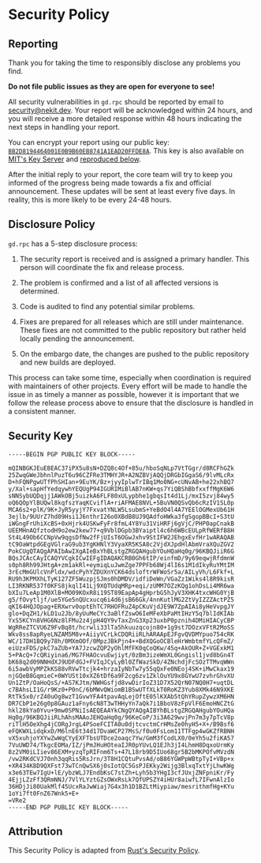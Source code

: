 # Security Policy

## Reporting

Thank you for taking the time to responsibly disclose any problems you find.

**Do not file public issues as they are open for everyone to see!**

All security vulnerabilities in `gd.rpc` should be reported by email
to [security@nekit.dev][Security Email].
Your report will be acknowledged within 24 hours, and you will receive a more
detailed response within 48 hours indicating the next steps in handling your report.

You can encrypt your report using our public key:
[`BB2D8194464001E0B9B60EB8741A1EAD20FFDE8A`][Security Key].
This key is also available on [MIT's Key Server][MIT Key Server]
and [reproduced below](#security-key).

After the initial reply to your report, the core team will try to keep you
informed of the progress being made towards a fix and official announcement.
These updates will be sent at least every five days. In reality, this is
more likely to be every 24-48 hours.

## Disclosure Policy

`gd.rpc` has a 5-step disclosure process:

1. The security report is received and is assigned a primary handler.
   This person will coordinate the fix and release process.

2. The problem is confirmed and a list of all affected versions is determined.

3. Code is audited to find any potential similar problems.

4. Fixes are prepared for all releases which are still under maintenance.
   These fixes are not committed to the public repository but rather
   held locally pending the announcement.

5. On the embargo date, the changes are pushed to the public repository
   and new builds are deployed.

This process can take some time, especially when coordination is required
with maintainers of other projects. Every effort will be made to handle
the issue in as timely a manner as possible, however it is important that
we follow the release process above to ensure that the disclosure is handled
in a consistent manner.

## Security Key

```text
-----BEGIN PGP PUBLIC KEY BLOCK-----

mQINBGKJEuEBEAC37iPX5u8sN+DZQ8c4Of+85u/hboSqNLp7VtTGgr/d8RCFhGZk
25ZwqGWeJbhnlPuzT6u96CZFRe3TMHYJR+A2NZBVjAQQjDRGbIGgaS6/9lvMLcRx
D+hFQNPgwUTfPhSHIan+9EuYK/Bz+jyyIplwTrIBq1Mo0NG+cUNvAB+he22xhBQ7
y/Xal+sapHfYedqywhYEQUgP94IGURIMiBlAB7nKW+qs7YiQBShBbfxxffMgK6W6
sNNSybUQDqjj1AWkOBj5uizkA6FLF80xULypbhe1gbqsIt4d1Lj/mxI5zvj84wy5
oQ6QOpYlBUQwl8kqfszYaqKCviflA+riAFMAE8NVL+5BuVN0QSvQb6cRzIV1SL0p
MCA6s2+plK/9K+JyR5yyjY7FxvatYNLW5LsubmS+YeBdO4l4A7YEElOGMexUb61H
3ejlb/9UUrZ7hd09Hsi1J6nthrI26o0XBdB8UJ9QAdfoHWka3fgSgopBBcI+S3tU
iWGngFrUhiXcBS+0xHjrk4USKwFyFr8fmL4Y8Yu31ViHRFj6gVjC/PHP0apCnakB
UEEMHnAQfztodH9o2ew2kew77+q9VblDGpb3BYaiptl4c6h6WBcEULpRfWERfB8H
St4L49Ob6CCNpVw9qgsDfNw2fFjUIsT6OGwJxhv9StIFW2JEhgxEvfHr1wARAQAB
tC9OaWtpdGEgVGlraG9ub3YgKHNlY3VyaXR5KSA8c2VjdXJpdHlAbmVraXQuZGV2
PokCUgQTAQgAPAIbAwIXgAIeBxYhBLstgZRGQAHgubYOuHQaHq0g/96KBQJiiR6G
BQsJCAcCAyICAQYVCgkICwIEFgIDAQAKCRB0Gh6tIP/einfmD/9y69eqwjRfdmnW
s0ph8Rh99JHtgA+zm1akRl+eymiqLuJwmZge7PPFb68Wj4lI6s1M1dIkyRuYMtIM
3rEcMmGUlcVnPldx/wdcPyhYZDUXnYCK64dsloftrWFWoSr5a/AILyVh/L6Fkf+L
RU9h3KPMXhLTyK127ZF5WuzpjSJms0hDMDV/idfiDeWn/VGaZz1Wiks4l8R9kisR
LI3RKNR537f0KFS8jkqlI41Lj9XQTUdqMRp+eqi/zUMM7OZzKQg1ohDsLi4MR6wa
bXIu7LeAp1M0XlB+MO09KOxR8i19ST89EapAp4gHprbG5hJyV3XHK4txcWHG0YjB
g5/fOvytljf/ue5YGe5nQUcxucq6i4d6jsB66Gk/4nnKutlMG2ZtVyIZZZActPZ5
qKI64HQJOpag+ERXwrv0optEhTC7RHOFRuZ4pCKuVjdJE9W7ZpAIAi8yHeVvpgJY
glo+DqZH1/kLD1u2Jb/8yUuMeCYc3aBlfZswO6IeMFeXbPaMtIHzY5q7blIdKIAb
YxS5KCYn8VHG6Nz8lFMu2z4jpH4QY9vTaxZnG3Xp23uxbP0pznih4DMiHIACyCBP
WgRReZTCVU6Z9FvBq8t/hcrwli33lTa5hkuuzqcojn80+1g9st7DOzxVFtR2MoSS
Wkv8ss8apRyeLNZAM5M8v+AiiyVCrLkCDQRiiRLhARAApEJFgvQVDMYpuo754cRK
WC/17DH1BQ9y78h/0MXmOOf/0MpzJBkPjn4++BdXQGoOCBleHrWmbtmfYLcQFmZ/
eiUzxFDS/pkC7aZUb+YA7JzcwZQP2yOhlMfFK0qCoQKw/45q+AkOUR+Z+VGExkM1
5+PAcQ+7cQRiyina6/MG7FHAOcvuEwjiyt/0zBm3izeWmXL0Gngisl1jvd8bGn4T
bK68q2d09NNHdXJ9UDFdGJ+FVIqJCyLyBl0ZfWazSkD/4ZNchdjFcSOzTTMvqWWn
6i5awbVyMPZkKS88vRVwTtcjk4+hrzaIyNbTw7y55qQxFe0NEoj4SK+iMwCkax19
njGQeB8GqmieC+0WYUSt10xXZ6tDf6a9F2cg6zv1ZklOuYU9x8GYwU7zvhrGhvXU
Un1ZtP/OaHoQsS/+AS7KJtm/NWHGsfjd8vwDirIoZ31D7X52QrN07NQ0H7+uqtDL
c7BAhsLI1G/r9Kz0+P0nC/6bMWvQWiomB1BSwUTfXLkT0RoKZ3Yub8XMk46N9XKE
RtTk5x0/rZ40uOg8wzT1GvwYFA4tpavAqLejOftE05lKXAb5tQhYRupZywzXM6HN
DR7CbP1e26g0p8GAuz1aFny6cN8T3wTHHyYn7aQk7i1BboV8zFpVlF6EmoHNCZtG
hkl28kYa0Yvu+9mw0SPNiIsAEQEAAYkCNgQYAQgAIBYhBLstgZRGQAHgubYOuHQa
Hq0g/96KBQJiiRLhAhsMAAoJEHQaHq0g/96KeCoP/3i3A629wvjPn7m3y7pTcV8p
riTlH5OeXhg4jCORgJrgL4PSoeFCITA0u0djtcvctmCrHMsZe0hyH5+X+/B9Bsf6
eFQKWXLidqkxD/M6lnE6t34d17DvaWCP27MsS/f0u0FsLom11TTFgp4wGKZfRBNH
vX5xuhjoYXYwZwWqCYyEXFTbsUTDce2oaqc7Yw/GmM3fCodLX0/0eYh5u2fiKA57
7VuUWD74/TkgcEOMa/IZ/jPmJHuHOteaIJR0pYUvLQ1EJh3jI4LhmH8DqxoUrmKy
8z2VM0iLIiev86EXM+yzqTpRIFnm6Ts+47L18rb9D5IUo68gr5B2bMKPOfvMVzdN
/vw2RKdCVJ70nh3qqRis5RsJrn/3T8H1CQtuPvsAd/oB86YGWPpWBtpTyI+VBp+x
+XR434K8D9QXFst73wTCnQwSX6j0sIotQC5GsPJEKky2Wijg3BlxqTxtYjLhwKWg
x3e63TEw7IgU+lE/ybzWLJ7EndbKsC7stZh+Lyh5b3YHgI3cfJUxjZNFpniKr/Fy
4EjjLZzFf3QRmNNJ/7VlYLYztGZsOWxRsLk7QfUPSZY4iHUr8aiwfL7IFwnAlzIo
36HDjJi80UakMlf45UcxRaJwWiaj7G4x3h1D1BZLtMiypiaw/mesrithmfHg+KYu
1oYi7ft0FnZ67Wnk5+E+
=VRe2
-----END PGP PUBLIC KEY BLOCK-----
```

## Attribution

This Security Policy is adapted from [Rust's Security Policy][Rust Security Policy].

[Security Email]: mailto:security@nekit.dev
[Security Key]: https://nekit.dev/keys/security
[MIT Key Server]: https://pgp.mit.edu/pks/lookup?op=index&search=0xBB2D8194464001E0B9B60EB8741A1EAD20FFDE8A
[Rust Security Policy]: https://rust-lang.org/policies/security
